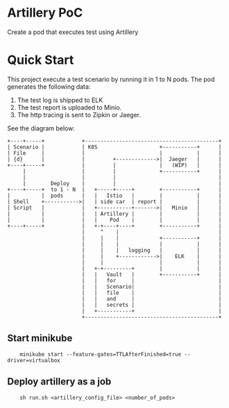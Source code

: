 # Artillery PoC
Create a pod that executes test using Artillery
# Quick Start 
This project execute a test scenario by running it in 1 to N pods.
The pod generates the following data:
1. The test log is shipped to ELK
2. The test report is uploaded to Minio.
3. The http tracing is sent to Zipkin or Jaeger.

See the diagram below:

```ditaa {cmd=true args=["-E"]}
+----+-----+            +-------------------------------------------+
| Scenario |            | K8S                    +-----------+      |
| File     |            |                        |           |      |   
| {d}      |            |         +------------->|  Jaeger   |      |  
+----+-----+            |         |              |   (WIP)   |      |
     |                  |         |              +-----------+      |
     |                  |         |                                 |
     |        Deploy    |         |                                 |
+----+-----+  to 1 - N  |   +-----+-----+        +-----------+      |
|          |  pods      |   |   Istio   |        |           |      |
| Shell    +----------->|   | side car  | report |           |      |
| Script   |            |   +-----------+------->|   Minio   |      |
|          |            |   | Artillery |        |           |      |
|          |            |   |    Pod    |        |           |      |
+----+-----+            |   +-+----+----+        +-----------+      |
                        |     ^    |                                |
                        |     |    |             +-----------+      |
                        |     |    |             |           |      |
                        |     |    |   logging   |           |      |
                        |     |    +------------>|    ELK    |      |
                        |     |                  |           |      |
                        |   +-+---------+        |           |      |
                        |   |   Vault   |        +-----------+      |
                        |   |   for     |                           |
                        |   |   Scenario|                           |
                        |   |   file    |                           |
                        |   |   and     |                           |
                        |   |   secrets |                           |
                        |   +-----------+                           |
                        +-------------------------------------------+

```
## Start minikube
```
    minikube start --feature-gates=TTLAfterFinished=true --driver=virtualbox
```
## Deploy artillery as a job
```
    sh run.sh <artillery_config_file> <number_of_pods>
```
